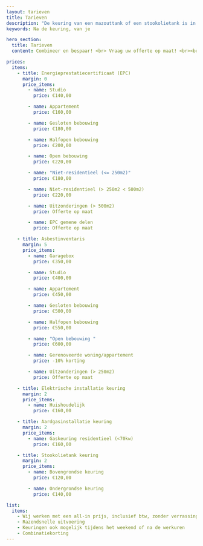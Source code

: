 ```yaml
---
layout: tarieven
title: Tarieven
description: "De keuring van een mazouttank of een stookolietank is in het merendeel van de gevallen verplicht"
keywords: Na de keuring, van je

hero_section:
  title: Tarieven
  content: Combineer en bespaar! <br> Vraag uw offerte op maat! <br><br> <a href="mailto:info@asbecerti.be">info@asbecerti.be</a>

prices:
  items:
    - title: Energieprestatiecertificaat (EPC)
      margin: 0
      price_items:
        - name: Studio
          price: €140,00

        - name: Appartement
          price: €160,00

        - name: Gesloten bebouwing
          price: €180,00

        - name: Halfopen bebouwing
          price: €200,00

        - name: Open bebouwing
          price: €220,00

        - name: "Niet-residentieel (<= 250m2)"
          price: €180,00

        - name: Niet-residentieel (> 250m2 < 500m2)
          price: €220,00

        - name: Uitzonderingen (> 500m2)
          price: Offerte op maat

        - name: EPC gemene delen
          price: Offerte op maat

    - title: Asbestinventaris
      margin: 5
      price_items:
        - name: Garagebox
          price: €350,00

        - name: Studio
          price: €400,00

        - name: Appartement
          price: €450,00

        - name: Gesloten bebouwing
          price: €500,00

        - name: Halfopen bebouwing
          price: €550,00

        - name: "Open bebouwing "
          price: €600,00

        - name: Gerenoveerde woning/appartement
          price: -10% korting

        - name: Uitzonderingen (> 250m2)
          price: Offerte op maat

    - title: Elektrische installatie keuring
      margin: 2
      price_items:
        - name: Huishoudelijk
          price: €160,00

    - title: Aardgasinstallatie keuring
      margin: 2
      price_items:
        - name: Gaskeuring residentieel (<70kw)
          price: €160,00

    - title: Stookolietank keuring
      margin: 2
      price_items:
        - name: Bovengrondse keuring
          price: €120,00

        - name: Ondergrondse keuring
          price: €140,00

list:
  items:
    - Wij werken met een all-in prijs, inclusief btw, zonder verrassingen op het einde van de rit
    - Razendsnelle uitvoering
    - Keuringen ook mogelijk tijdens het weekend of na de werkuren
    - Combinatiekorting
---
```

